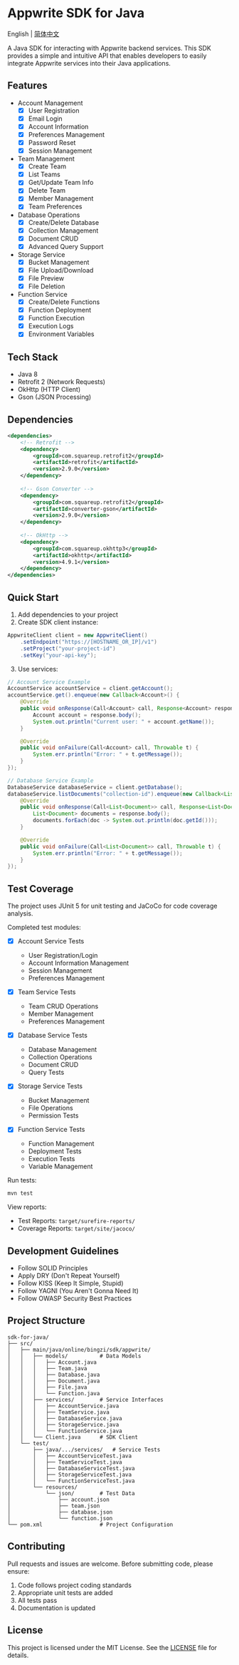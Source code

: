 # Appwrite SDK for Java

English | [简体中文](README_zh.md)

A Java SDK for interacting with Appwrite backend services. This SDK provides a simple and intuitive API that enables developers to easily integrate Appwrite services into their Java applications.

## Features

- Account Management
  - [x] User Registration
  - [x] Email Login
  - [x] Account Information
  - [x] Preferences Management
  - [x] Password Reset
  - [x] Session Management

- Team Management
  - [x] Create Team
  - [x] List Teams
  - [x] Get/Update Team Info
  - [x] Delete Team
  - [x] Member Management
  - [x] Team Preferences

- Database Operations
  - [x] Create/Delete Database
  - [x] Collection Management
  - [x] Document CRUD
  - [x] Advanced Query Support

- Storage Service
  - [x] Bucket Management
  - [x] File Upload/Download
  - [x] File Preview
  - [x] File Deletion

- Function Service
  - [x] Create/Delete Functions
  - [x] Function Deployment
  - [x] Function Execution
  - [x] Execution Logs
  - [x] Environment Variables

## Tech Stack

- Java 8
- Retrofit 2 (Network Requests)
- OkHttp (HTTP Client)
- Gson (JSON Processing)

## Dependencies

```xml
<dependencies>
    <!-- Retrofit -->
    <dependency>
        <groupId>com.squareup.retrofit2</groupId>
        <artifactId>retrofit</artifactId>
        <version>2.9.0</version>
    </dependency>
    
    <!-- Gson Converter -->
    <dependency>
        <groupId>com.squareup.retrofit2</groupId>
        <artifactId>converter-gson</artifactId>
        <version>2.9.0</version>
    </dependency>
    
    <!-- OkHttp -->
    <dependency>
        <groupId>com.squareup.okhttp3</groupId>
        <artifactId>okhttp</artifactId>
        <version>4.9.1</version>
    </dependency>
</dependencies>
```

## Quick Start

1. Add dependencies to your project
2. Create SDK client instance:

```java
AppwriteClient client = new AppwriteClient()
    .setEndpoint("https://[HOSTNAME_OR_IP]/v1")
    .setProject("your-project-id")
    .setKey("your-api-key");
```

3. Use services:

```java
// Account Service Example
AccountService accountService = client.getAccount();
accountService.get().enqueue(new Callback<Account>() {
    @Override
    public void onResponse(Call<Account> call, Response<Account> response) {
        Account account = response.body();
        System.out.println("Current user: " + account.getName());
    }

    @Override
    public void onFailure(Call<Account> call, Throwable t) {
        System.err.println("Error: " + t.getMessage());
    }
});

// Database Service Example
DatabaseService databaseService = client.getDatabase();
databaseService.listDocuments("collection-id").enqueue(new Callback<List<Document>>() {
    @Override
    public void onResponse(Call<List<Document>> call, Response<List<Document>> response) {
        List<Document> documents = response.body();
        documents.forEach(doc -> System.out.println(doc.getId()));
    }

    @Override
    public void onFailure(Call<List<Document>> call, Throwable t) {
        System.err.println("Error: " + t.getMessage());
    }
});
```

## Test Coverage

The project uses JUnit 5 for unit testing and JaCoCo for code coverage analysis.

Completed test modules:
- [x] Account Service Tests
  - User Registration/Login
  - Account Information Management
  - Session Management
  - Preferences Management

- [x] Team Service Tests
  - Team CRUD Operations
  - Member Management
  - Preferences Management

- [x] Database Service Tests
  - Database Management
  - Collection Operations
  - Document CRUD
  - Query Tests

- [x] Storage Service Tests
  - Bucket Management
  - File Operations
  - Permission Tests

- [x] Function Service Tests
  - Function Management
  - Deployment Tests
  - Execution Tests
  - Variable Management

Run tests:
```bash
mvn test
```

View reports:
- Test Reports: `target/surefire-reports/`
- Coverage Reports: `target/site/jacoco/`

## Development Guidelines

- Follow SOLID Principles
- Apply DRY (Don't Repeat Yourself)
- Follow KISS (Keep It Simple, Stupid)
- Follow YAGNI (You Aren't Gonna Need It)
- Follow OWASP Security Best Practices

## Project Structure

```
sdk-for-java/
├── src/
│   ├── main/java/online/bingzi/sdk/appwrite/
│   │   ├── models/          # Data Models
│   │   │   ├── Account.java
│   │   │   ├── Team.java
│   │   │   ├── Database.java
│   │   │   ├── Document.java
│   │   │   ├── File.java
│   │   │   └── Function.java
│   │   ├── services/        # Service Interfaces
│   │   │   ├── AccountService.java
│   │   │   ├── TeamService.java
│   │   │   ├── DatabaseService.java
│   │   │   ├── StorageService.java
│   │   │   └── FunctionService.java
│   │   └── Client.java      # SDK Client
│   └── test/
│       ├── java/.../services/   # Service Tests
│       │   ├── AccountServiceTest.java
│       │   ├── TeamServiceTest.java
│       │   ├── DatabaseServiceTest.java
│       │   ├── StorageServiceTest.java
│       │   └── FunctionServiceTest.java
│       └── resources/
│           └── json/        # Test Data
│               ├── account.json
│               ├── team.json
│               ├── database.json
│               └── function.json
└── pom.xml                  # Project Configuration
```

## Contributing

Pull requests and issues are welcome. Before submitting code, please ensure:

1. Code follows project coding standards
2. Appropriate unit tests are added
3. All tests pass
4. Documentation is updated

## License

This project is licensed under the MIT License. See the [LICENSE](LICENSE) file for details. 